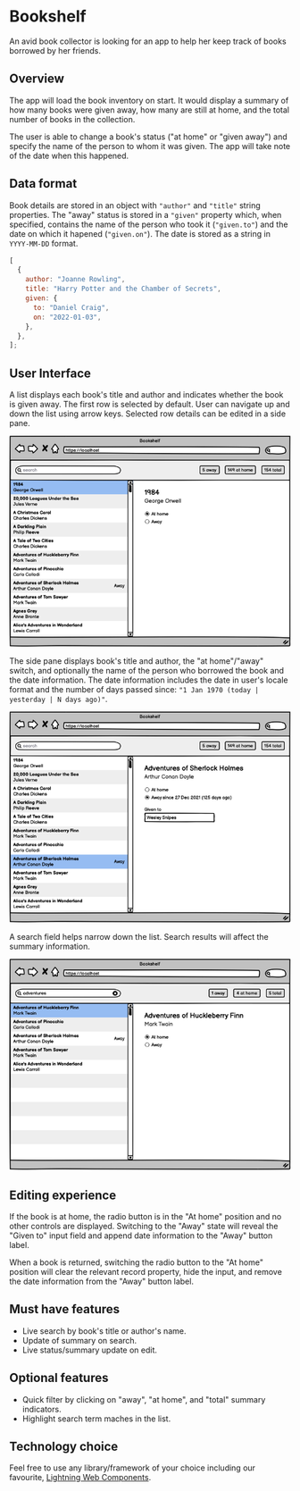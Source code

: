 # Bookshelf

An avid book collector is looking for an app to help her keep track of books borrowed by her friends.

## Overview

The app will load the book inventory on start. It would display a summary of how many books were given away, how many are still at home, and the total number of books in the collection.

The user is able to change a book's status ("at home" or "given away") and specify the name of the person to whom it was given. The app will take note of the date when this happened.

## Data format

Book details are stored in an object with `"author"` and `"title"` string properties. The "away" status is stored in a `"given"` property which, when specified, contains the name of the person who took it (`"given.to"`) and the date on which it hapened (`"given.on"`). The date is stored as a string in `YYYY-MM-DD` format.

```js
[
  {
    author: "Joanne Rowling",
    title: "Harry Potter and the Chamber of Secrets",
    given: {
      to: "Daniel Craig",
      on: "2022-01-03",
    },
  },
];
```

## User Interface

A list displays each book's title and author and indicates whether the book is given away. The first row is selected by default. User can navigate up and down the list using arrow keys. Selected row details can be edited in a side pane.

![](docs/at-home.png)

The side pane displays book's title and author, the "at home"/"away" switch, and optionally the name of the person who borrowed the book and the date information. The date information includes the date in user's locale format and the number of days passed since: `"1 Jan 1970 (today | yesterday | N days ago)"`.

![](docs/away.png)

A search field helps narrow down the list. Search results will affect the summary information.

![](docs/search.png)

## Editing experience

If the book is at home, the radio button is in the "At home" position and no other controls are displayed. Switching to the "Away" state will reveal the "Given to" input field and append date information to the "Away" button label.

When a book is returned, switching the radio button to the "At home" position will clear the relevant record property, hide the input, and remove the date information from the "Away" button label.

## Must have features

- Live search by book's title or author's name.
- Update of summary on search.
- Live status/summary update on edit.

## Optional features

- Quick filter by clicking on "away", "at home", and "total" summary indicators.
- Highlight search term maches in the list.

## Technology choice

Feel free to use any library/framework of your choice including our favourite, [Lightning Web Components](https://lwc.dev/).
